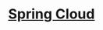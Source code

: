 # [Spring Cloud](https://docs.spring.io/spring-cloud-dataflow/docs/current/reference/htmlsingle/)



